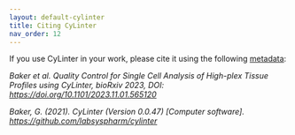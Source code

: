 ```yaml
---
layout: default-cylinter
title: Citing CyLinter
nav_order: 12
---
```


If you use CyLinter in your work, please cite it using the following [metadata](https://github.com/labsyspharm/cylinter/blob/master/CITATION.cff):

*Baker et al. Quality Control for Single Cell Analysis of High-plex Tissue Profiles using CyLinter, bioRxiv 2023, DOI: https://doi.org/10.1101/2023.11.01.565120*

*Baker, G. (2021). CyLinter (Version 0.0.47) [Computer software]. https://github.com/labsyspharm/cylinter*
